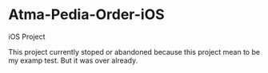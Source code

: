 # Atma-Pedia-Order-iOS
iOS Project

This project currently stoped or abandoned because this project mean to be my examp test. But it was over already.
